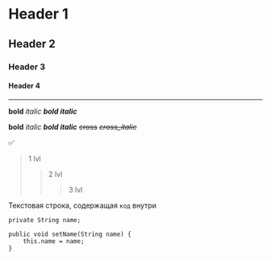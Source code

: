 # Header 1
## Header 2
### Header 3
#### Header 4
___
**bold**
*italic*
***bold italic***

__bold__
_italic_
___bold italic___
~~cross~~
*~~cross_italic~~*

:white_check_mark:

> 1 lvl
>> 2 lvl
>>> 3 lvl
 
Текстовая строка, содержащая `код` внутри
```angular2html
private String name;

public void setName(String name) {
    this.name = name;
}
````

